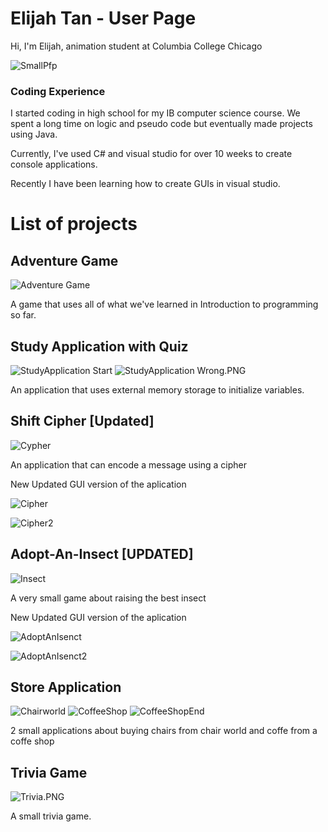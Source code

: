 # Elijah Tan - User Page
Hi, I'm Elijah, animation student at Columbia College Chicago

![SmallPfp](/SmallPfp.png "SmallPfp")

### Coding Experience
I started coding in high school for my IB computer science course. We spent a long time on logic and pseudo code but eventually made projects using Java.

Currently, I've used C# and visual studio for over 10 weeks to create console applications.

Recently I have been learning how to create GUIs in visual studio.

# List of projects
## Adventure Game
![Adventure Game](/AdventureGameStart.PNG "Adventure Game")

A game that uses all of what we've learned in Introduction to programming so far. 

## Study Application with Quiz
![StudyApplication Start](/StudyApplication%20Start.PNG "StudyApplication Start")
![StudyApplication Wrong.PNG](/StudyApplication%20Wrong.PNG "StudyApplication Wrong.PNG")

An application that uses external memory storage to initialize variables.

## Shift Cipher [Updated]
![Cypher](/Cypher.PNG "Cypher")

An application that can encode a message using a cipher

New Updated GUI version of the aplication

![Cipher](/Cipher.PNG "Cipher")

![Cipher2](/Cipher2.PNG "Cipher2")

## Adopt-An-Insect [UPDATED]
![Insect](/Insect.PNG "Insect")

A very small game about raising the best insect

New Updated GUI version of the aplication

![AdoptAnIsenct](/AdoptAnIsenct.PNG "AdoptAnIsenct")

![AdoptAnIsenct2](/AdoptAnIsenct2.PNG "AdoptAnIsenct2")

## Store Application
![Chairworld](/Chairworld.PNG "Chairworld")
![CoffeeShop](/CoffeeShop.PNG "CoffeeShop")
![CoffeeShopEnd](/CoffeeShopEnd.PNG "CoffeeShopEnd")

2 small applications about buying chairs from chair world and coffe from a coffe shop

## Trivia Game
![Trivia.PNG](/Trivia.PNG "Trivia.PNG")

A small trivia game.
